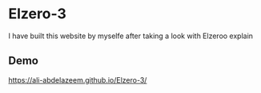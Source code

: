 # Elzero-3
I have built this website by myselfe after taking a look with Elzeroo explain 

## Demo 

https://ali-abdelazeem.github.io/Elzero-3/
